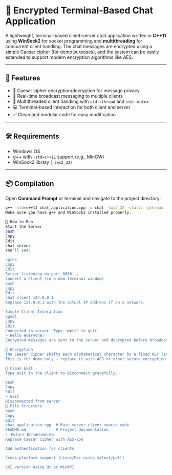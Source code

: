 # 💬 Encrypted Terminal-Based Chat Application

A lightweight, terminal-based client-server chat application written in **C++11** using **WinSock2** for socket programming and **multithreading** for concurrent client handling. The chat messages are encrypted using a simple Caesar cipher (for demo purposes), and the system can be easily extended to support modern encryption algorithms like AES.

---

## 🚀 Features

- 🔐 Caesar cipher encryption/decryption for message privacy  
- 🔄 Real-time broadcast messaging to multiple clients  
- 🧵 Multithreaded client handling with `std::thread` and `std::mutex`  
- 💻 Terminal-based interaction for both client and server  
- ✅ Clean and modular code for easy modification  

---

## 🛠️ Requirements

- Windows OS  
- g++ with `-std=c++11` support (e.g., MinGW)  
- WinSock2 library (`-lws2_32`)  

---

## 📦 Compilation

Open **Command Prompt** or terminal and navigate to the project directory:

```bash
g++ -std=c++11 chat_application.cpp -o chat -lws2_32 -static -pthread
Make sure you have g++ and WinSock2 installed properly.

🧪 How to Run
Start the Server
bash
Copy
Edit
chat server
You'll see:

nginx
Copy
Edit
Server listening on port 8080...
Connect a Client (in a new terminal window)
bash
Copy
Edit
chat client 127.0.0.1
Replace 127.0.0.1 with the actual IP address if on a network.

Sample Client Interaction
pgsql
Copy
Edit
Connected to server. Type 'exit' to quit.
> Hello everyone!
Encrypted messages are sent to the server and decrypted before broadcasting.

🔐 Encryption
The Caesar cipher shifts each alphabetical character by a fixed KEY (set to 5).
This is for demo only – replace it with AES or other secure encryption algorithms for production use.

🧼 Clean Exit
Type exit in the client to disconnect gracefully.

bash
Copy
Edit
> exit
Disconnected from server
📁 File Structure
bash
Copy
Edit
chat_application.cpp  # Main server-client source code
README.md             # Project documentation
✨ Future Enhancements
Replace Caesar cipher with AES-256

Add authentication for clients

Cross-platform support (Linux/Mac using select/poll)

GUI version using Qt or WinAPI
